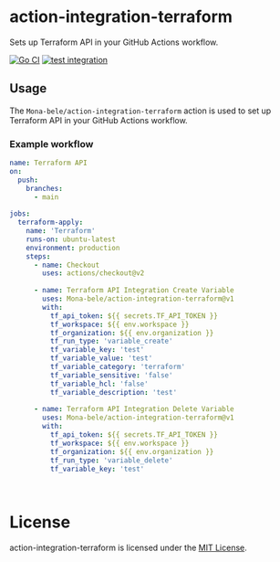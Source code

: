 # action-integration-terraform
Sets up Terraform API in your GitHub Actions workflow.

[![Go CI](https://github.com/Mona-bele/action-integration-terraform/actions/workflows/go_ci.yml/badge.svg)](https://github.com/Mona-bele/action-integration-terraform/actions/workflows/go_ci.yml) [![test integration](https://github.com/Mona-bele/action-integration-terraform/actions/workflows/ci-integration.yml/badge.svg)](https://github.com/Mona-bele/action-integration-terraform/actions/workflows/ci-integration.yml)

## Usage

The `Mona-bele/action-integration-terraform` action is used to set up Terraform API in your GitHub Actions workflow.

### Example workflow

```yaml
name: Terraform API
on:
  push:
    branches:
      - main
        
jobs:
  terraform-apply:
    name: 'Terraform'
    runs-on: ubuntu-latest
    environment: production
    steps:
      - name: Checkout
        uses: actions/checkout@v2
      
      - name: Terraform API Integration Create Variable
        uses: Mona-bele/action-integration-terraform@v1
        with:
          tf_api_token: ${{ secrets.TF_API_TOKEN }}
          tf_workspace: ${{ env.workspace }}
          tf_organization: ${{ env.organization }}
          tf_run_type: 'variable_create'
          tf_variable_key: 'test'
          tf_variable_value: 'test'
          tf_variable_category: 'terraform'
          tf_variable_sensitive: 'false'
          tf_variable_hcl: 'false'
          tf_variable_description: 'test'
          
      - name: Terraform API Integration Delete Variable
        uses: Mona-bele/action-integration-terraform@v1
        with:
          tf_api_token: ${{ secrets.TF_API_TOKEN }}
          tf_workspace: ${{ env.workspace }}
          tf_organization: ${{ env.organization }}
          tf_run_type: 'variable_delete'
          tf_variable_key: 'test'
      
      

```

# License
action-integration-terraform is licensed under the [MIT License](./LICENSE).